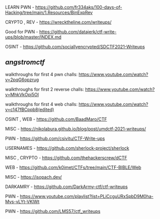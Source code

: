 LEARN PWN - https://github.com/fr334aks/100-days-of-Hacking/tree/main/1.Resources/BinExpRev

CRYPTO , REV - https://wrecktheline.com/writeups/

Good for PWN - https://github.com/datajerk/ctf-write-ups/blob/master/INDEX.md

OSINT - https://github.com/sociallyencrypted/SDCTF2021-Writeups

## *angstromctf*

walkthroughs for first 4 pwn challs: https://www.youtube.com/watch?v=2pqG6opzrug

walkthroughs for first 2 reverse challs: https://www.youtube.com/watch?v=MhkVkOpj5OI

walkthroughs for first 4 web challs: https://www.youtube.com/watch?v=c147fBCppb8(edited)

OSINT , WEB - https://github.com/BaadMaro/CTF 

MISC - https://nikolabura.github.io/blog/post/umdctf-2021-writeups/

PWN - https://github.com/csivitu/CTF-Write-ups

USERNAMES - https://github.com/sherlock-project/sherlock

MISC , CRYPTO - https://github.com/thehackerscrew/dCTF

WEB - https://github.com/k0imet/CTFs/tree/main/CTF-BIBLE/Web

MISC - https://isopach.dev/

DARKAMRY - https://github.com/DarkArmy-ctf/ctf-writeups

PWN - https://www.youtube.com/playlist?list=PLiCcguURxSpbD9M0ha-Mvs-vLYt-VKlWt

PWN - https://github.com/LMS57/ctf_writeups
